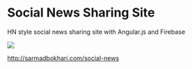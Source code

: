 Social News Sharing Site
========
HN style social news sharing site with Angular.js and Firebase

<a href="http://sarmadbokhari.com/social-news"><img src="http://sarmadbokhari.com/img/portfolio/large/ang_news.png"></a>

http://sarmadbokhari.com/social-news
